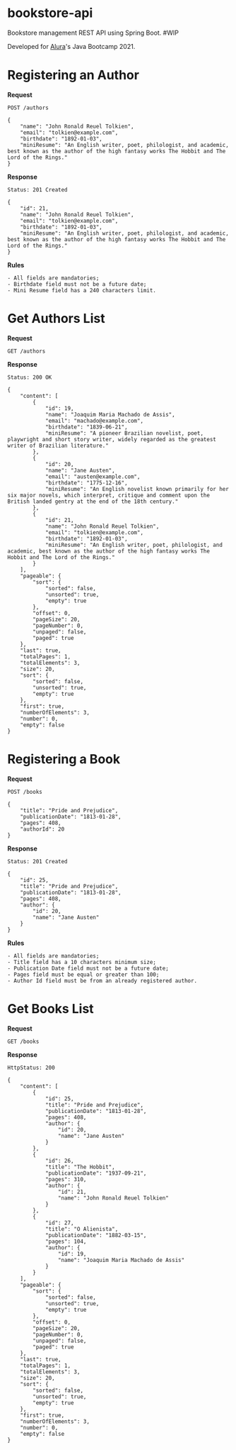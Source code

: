 # bookstore-api
Bookstore management REST API using Spring Boot. #WIP

Developed for [Alura](https://www.alura.com.br/)'s Java Bootcamp 2021.


# Registering an Author

__Request__

```POST /authors```

```
{
    "name": "John Ronald Reuel Tolkien",
    "email": "tolkien@example.com",
    "birthdate": "1892-01-03",
    "miniResume": "An English writer, poet, philologist, and academic, best known as the author of the high fantasy works The Hobbit and The Lord of the Rings."
}
```

__Response__

```Status: 201 Created```
```
{
    "id": 21,
    "name": "John Ronald Reuel Tolkien",
    "email": "tolkien@example.com",
    "birthdate": "1892-01-03",
    "miniResume": "An English writer, poet, philologist, and academic, best known as the author of the high fantasy works The Hobbit and The Lord of the Rings."
}
```

__Rules__

```
- All fields are mandatories; 
- Birthdate field must not be a future date;
- Mini Resume field has a 240 characters limit.
```

# Get Authors List

__Request__

```GET /authors```

__Response__

```Status: 200 OK```
```
{
    "content": [
        {
            "id": 19,
            "name": "Joaquim Maria Machado de Assis",
            "email": "machado@example.com",
            "birthdate": "1839-06-21",
            "miniResume": "A pioneer Brazilian novelist, poet, playwright and short story writer, widely regarded as the greatest writer of Brazilian literature."
        },
        {
            "id": 20,
            "name": "Jane Austen",
            "email": "austen@example.com",
            "birthdate": "1775-12-16",
            "miniResume": "An English novelist known primarily for her six major novels, which interpret, critique and comment upon the British landed gentry at the end of the 18th century."
        },
        {
            "id": 21,
            "name": "John Ronald Reuel Tolkien",
            "email": "tolkien@example.com",
            "birthdate": "1892-01-03",
            "miniResume": "An English writer, poet, philologist, and academic, best known as the author of the high fantasy works The Hobbit and The Lord of the Rings."
        }
    ],
    "pageable": {
        "sort": {
            "sorted": false,
            "unsorted": true,
            "empty": true
        },
        "offset": 0,
        "pageSize": 20,
        "pageNumber": 0,
        "unpaged": false,
        "paged": true
    },
    "last": true,
    "totalPages": 1,
    "totalElements": 3,
    "size": 20,
    "sort": {
        "sorted": false,
        "unsorted": true,
        "empty": true
    },
    "first": true,
    "numberOfElements": 3,
    "number": 0,
    "empty": false
}
```

# Registering a Book

__Request__

```POST /books```

```
{
    "title": "Pride and Prejudice",
    "publicationDate": "1813-01-28",
    "pages": 408,
    "authorId": 20
}
```

__Response__

```Status: 201 Created```
```
{
    "id": 25,
    "title": "Pride and Prejudice",
    "publicationDate": "1813-01-28",
    "pages": 408,
    "author": {
        "id": 20,
        "name": "Jane Austen"
    }
}
```

__Rules__

```
- All fields are mandatories; 
- Title field has a 10 characters minimum size;
- Publication Date field must not be a future date;
- Pages field must be equal or greater than 100;
- Author Id field must be from an already registered author.
```

# Get Books List

__Request__

```GET /books```

__Response__

```HttpStatus: 200```
```
{
    "content": [
        {
            "id": 25,
            "title": "Pride and Prejudice",
            "publicationDate": "1813-01-28",
            "pages": 408,
            "author": {
                "id": 20,
                "name": "Jane Austen"
            }
        },
        {
            "id": 26,
            "title": "The Hobbit",
            "publicationDate": "1937-09-21",
            "pages": 310,
            "author": {
                "id": 21,
                "name": "John Ronald Reuel Tolkien"
            }
        },
        {
            "id": 27,
            "title": "O Alienista",
            "publicationDate": "1882-03-15",
            "pages": 104,
            "author": {
                "id": 19,
                "name": "Joaquim Maria Machado de Assis"
            }
        }
    ],
    "pageable": {
        "sort": {
            "sorted": false,
            "unsorted": true,
            "empty": true
        },
        "offset": 0,
        "pageSize": 20,
        "pageNumber": 0,
        "unpaged": false,
        "paged": true
    },
    "last": true,
    "totalPages": 1,
    "totalElements": 3,
    "size": 20,
    "sort": {
        "sorted": false,
        "unsorted": true,
        "empty": true
    },
    "first": true,
    "numberOfElements": 3,
    "number": 0,
    "empty": false
}
```
